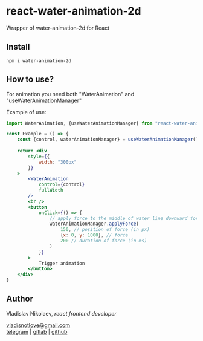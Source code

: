 # react-water-animation-2d

Wrapper of water-animation-2d for React

## Install 

```shell
npm i water-animation-2d
```

## How to use?

For animation you need both "WaterAnimation" and "useWaterAnimationManager"

Example of use:

```jsx
import WaterAnimation, {useWaterAnimationManager} from "react-water-animation-2d";

const Example = () => {
    const {control, waterAnimationManager} = useWaterAnimationManager();
    
    return <div
        style={{
            width: "300px"
        }}
    >
        <WaterAnimation
            control={control}
            fullWidth
        />
        <br />
        <button
            onClick={() => {
                // apply force to the middle of water line downward for 200 ms
                waterAnimationManager.applyForce(
                    150, // position of force (in px)
                    {x: 0, y: 1000}, // force
                    200 // duration of force (in ms)
                )
            }}
        >
            Trigger animation
        </button>
    </div>
}
```

## Author

Vladislav Nikolaev, *react frontend developer*

vladisnotlove@gmail.com<br/>
<a href="https://t.me/vladisnotlove">telegram</a> |
<a href="https://gitlab.com/vladisnotlove">gitlab</a> |
<a href="https://github.com/vladisnotlove">github</a>
